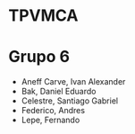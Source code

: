 # TPVMCA

# Grupo 6
- Aneff Carve, Ivan Alexander
- Bak, Daniel Eduardo
- Celestre, Santiago Gabriel
- Federico, Andres
- Lepe, Fernando
